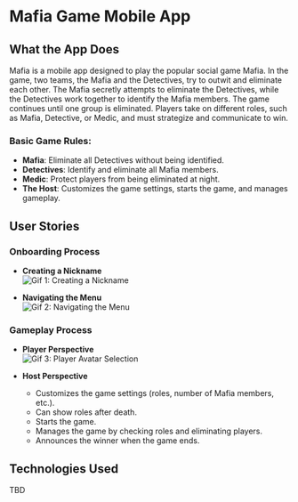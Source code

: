 # Mafia Game Mobile App

## What the App Does

Mafia is a mobile app designed to play the popular social game Mafia. In the game, two teams, the Mafia and the Detectives, try to outwit and eliminate each other. The Mafia secretly attempts to eliminate the Detectives, while the Detectives work together to identify the Mafia members. The game continues until one group is eliminated. Players take on different roles, such as Mafia, Detective, or Medic, and must strategize and communicate to win.

### Basic Game Rules:

- **Mafia**: Eliminate all Detectives without being identified.
- **Detectives**: Identify and eliminate all Mafia members.
- **Medic**: Protect players from being eliminated at night.
- **The Host**: Customizes the game settings, starts the game, and manages gameplay.

## User Stories

### Onboarding Process

- **Creating a Nickname**  
  ![Gif 1: Creating a Nickname](url-to-your-gif-1)

- **Navigating the Menu**  
  ![Gif 2: Navigating the Menu](url-to-your-gif-2)

### Gameplay Process

- **Player Perspective**  
  ![Gif 3: Player Avatar Selection](url-to-your-gif-3)

- **Host Perspective**
  - Customizes the game settings (roles, number of Mafia members, etc.).
  - Can show roles after death.
  - Starts the game.
  - Manages the game by checking roles and eliminating players.
  - Announces the winner when the game ends.

## Technologies Used

TBD
